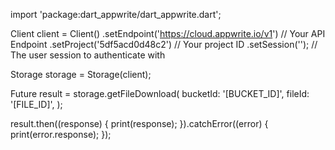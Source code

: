 import 'package:dart_appwrite/dart_appwrite.dart';

Client client = Client()
  .setEndpoint('https://cloud.appwrite.io/v1') // Your API Endpoint
  .setProject('5df5acd0d48c2') // Your project ID
  .setSession(''); // The user session to authenticate with

Storage storage = Storage(client);

Future result = storage.getFileDownload(
  bucketId: '[BUCKET_ID]',
  fileId: '[FILE_ID]',
);

result.then((response) {
  print(response);
}).catchError((error) {
  print(error.response);
});
